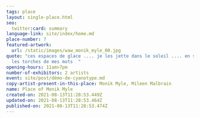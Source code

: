 ```yaml
---
tags: place
layout: single-place.html
seo:
  twitter:card: summary
language-link: site/index/home.md
place-number: 7
featured-artwork:
  url: /static/images/waw_monik_myle_00.jpg
quote: "ces espaces de glace .... je les jette dans le soleil .... en sortent
  les torches de mes mots  "
opening-hours: 11am>7pm
number-of-exhibitors: 2 artists
event: site/post/démo-de-cyanotype.md
copy-artist-present-in-this-place: Monik Myle, Mileen Malbrain
name: Place of Monik Myle
created-on: 2021-08-13T11:28:53.449Z
updated-on: 2021-08-13T11:28:53.464Z
published-on: 2021-08-13T11:28:53.474Z
---
```

